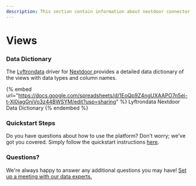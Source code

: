 ```yaml
---
description: This section contain information about nextdoor connector views information
---
```


# Views

### Data Dictionary

The [Lyftrondata](https://www.lyftrondata.com/) driver for [Nextdoor](https://www.lyftrondata.com/integration/Nextdoor/)[ ](https://www.lyftrondata.com/integration/nextdoor/)provides a detailed data dictionary of the views with data types and column names.

{% embed url="https://docs.google.com/spreadsheets/d/1EoQp9Z4ngUXAAPO7n5ei-t-Xl0iagGniVo3z44BWSYM/edit?usp=sharing" %}
Lyftrondata Nextdoor Data Dictionary
{% endembed %}

### Quickstart Steps

Do you have questions about how to use the platform? Don't worry; we've got you covered. Simply follow the quickstart instructions [here](../../../../quickstart-steps.md).

### Questions? <a href="#questions" id="questions"></a>

We're always happy to answer any additional questions you may have! [Set up a meeting with our data experts.](https://www.lyftrondata.com/book-a-meeting/)


